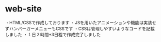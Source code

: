 # web-site
・HTML/CSSで作成しております
・JSを用いたアニメーションや機能は実装せずハンバーガーメニューもCSSです
・CSSは管理しやすいようなコードを記載しました
・１日２時間*3日程で作成完了しました
